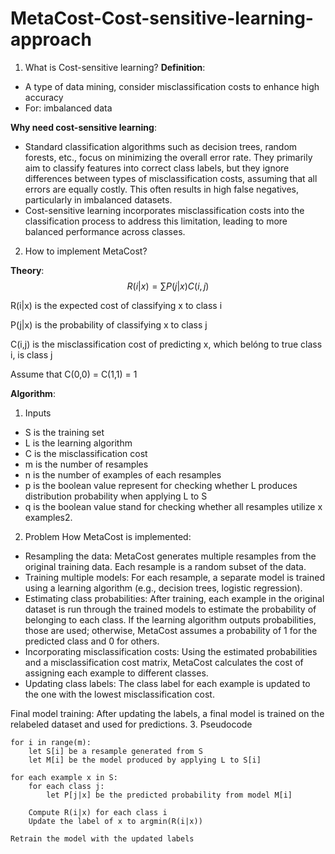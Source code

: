 ﻿# MetaCost-Cost-sensitive-learning-approach
1. What is Cost-sensitive learning?
**Definition**:

- A type of data mining, consider misclassification costs to enhance high accuracy
- For: imbalanced data

**Why need cost-sensitive learning**: 

- Standard classification algorithms such as decision trees, random forests, etc., focus on minimizing the overall error rate. They primarily aim to classify features into correct class labels, but they ignore differences between types of misclassification costs, assuming that all errors are equally costly. This often results in high false negatives, particularly in imbalanced datasets.
- Cost-sensitive learning incorporates misclassification costs into the classification process to address this limitation, leading to more balanced performance across classes.

2. How to implement MetaCost?

**Theory**: 
$$R(i|x) = \sum P(j|x)C(i,j)$$

R(i|x) is the expected cost of classifying x to class i

P(j|x) is the probability of classifying x to class j 

C(i,j) is the misclassification cost of predicting x, which belóng to true class i, is class j 

Assume that C(0,0) = C(1,1) = 1

**Algorithm**: 
1. Inputs
- S is the training set
- L is the learning algorithm
- C is the misclassification cost
- m is the number of resamples
- n is the number of examples of each resamples
- p is the boolean value represent for checking whether L produces distribution probability when applying L to S
- q is the boolean value stand for checking whether all resamples utilize x examples2.
2. Problem
How MetaCost is implemented:
- Resampling the data: MetaCost generates multiple resamples from the original training data. Each resample is a random subset of the data.
- Training multiple models: For each resample, a separate model is trained using a learning algorithm (e.g., decision trees, logistic regression).
- Estimating class probabilities: After training, each example in the original dataset is run through the trained models to estimate the probability of belonging to each class. If the learning algorithm outputs probabilities, those are used; otherwise, MetaCost assumes a probability of 1 for the predicted class and 0 for others.
- Incorporating misclassification costs: Using the estimated probabilities and a misclassification cost matrix, MetaCost calculates the cost of assigning each example to different classes.
- Updating class labels: The class label for each example is updated to the one with the lowest misclassification cost.

Final model training: After updating the labels, a final model is trained on the relabeled dataset and used for predictions.
3. Pseudocode
```pseudocode
for i in range(m):
    let S[i] be a resample generated from S
    let M[i] be the model produced by applying L to S[i]

for each example x in S:
    for each class j:
        let P[j|x] be the predicted probability from model M[i]

    Compute R(i|x) for each class i
    Update the label of x to argmin(R(i|x))

Retrain the model with the updated labels
```
